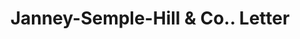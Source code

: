 ---
doi: 10.7916/D82N6D81
date_other: '1923'
date_other_textual: '1923'
form: correspondence
genre:
- Letters (correspondence)
name:
- Janney-Semple-Hill & Co.
object_in_context_url: https://biggert.cul.columbia.edu/items/view/ave_biggert_00649
subject_hierarchical_geographic:
- Minneapolis, Minnesota, United States
subject_name:
- Janney-Semple-Hill & Co.
title: Janney-Semple-Hill & Co.. Letter
sort_title: Janney-Semple-Hill & Co.. Letter
call_number: ave_biggert_00649
coordinates:
- 44.983333333333334,-93.26666666666667
pid: ave_biggert_00649
identifiers: ave_biggert_00649
thumbnail: https://derivativo-3.library.columbia.edu/iiif/2/ldpd:345490/full/!256,256/0/native.jpg
permalink: "/biggert/ave_biggert_00649/"
layout: iiif-image-page
---